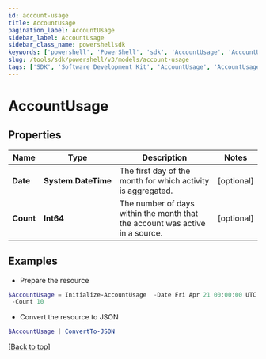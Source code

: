 ```yaml
---
id: account-usage
title: AccountUsage
pagination_label: AccountUsage
sidebar_label: AccountUsage
sidebar_class_name: powershellsdk
keywords: ['powershell', 'PowerShell', 'sdk', 'AccountUsage', 'AccountUsage'] 
slug: /tools/sdk/powershell/v3/models/account-usage
tags: ['SDK', 'Software Development Kit', 'AccountUsage', 'AccountUsage']
---
```



# AccountUsage

## Properties

Name | Type | Description | Notes
------------ | ------------- | ------------- | -------------
**Date** | **System.DateTime** | The first day of the month for which activity is aggregated. | [optional] 
**Count** | **Int64** | The number of days within the month that the account was active in a source. | [optional] 

## Examples

- Prepare the resource
```powershell
$AccountUsage = Initialize-AccountUsage  -Date Fri Apr 21 00:00:00 UTC 2023 `
 -Count 10
```

- Convert the resource to JSON
```powershell
$AccountUsage | ConvertTo-JSON
```


[[Back to top]](#) 

